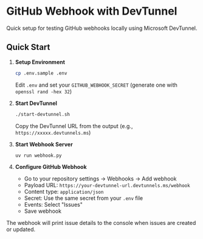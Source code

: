# GitHub Webhook with DevTunnel

Quick setup for testing GitHub webhooks locally using Microsoft DevTunnel.

## Quick Start

1. **Setup Environment**
   ```bash
   cp .env.sample .env
   ```
   Edit `.env` and set your `GITHUB_WEBHOOK_SECRET` (generate one with `openssl rand -hex 32`)

2. **Start DevTunnel**
   ```bash
   ./start-devtunnel.sh
   ```
   Copy the DevTunnel URL from the output (e.g., `https://xxxxx.devtunnels.ms`)

3. **Start Webhook Server**
   ```bash
   uv run webhook.py
   ```

4. **Configure GitHub Webhook**
   - Go to your repository settings → Webhooks → Add webhook
   - Payload URL: `https://your-devtunnel-url.devtunnels.ms/webhook`
   - Content type: `application/json`
   - Secret: Use the same secret from your `.env` file
   - Events: Select "Issues"
   - Save webhook

The webhook will print issue details to the console when issues are created or updated.
